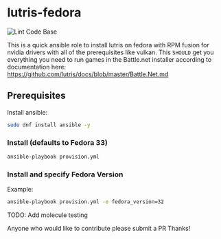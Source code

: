 # lutris-fedora

![Lint Code Base](https://github.com/chadhellyea/lutris-fedora/workflows/Lint%20Code%20Base/badge.svg)

This is a quick ansible role to install lutris on fedora with RPM fusion for nvidia drivers with all of the prerequisites like vulkan. This `SHOULD` get you everything you need to run games in the Battle.net installer according to documentation here: <https://github.com/lutris/docs/blob/master/Battle.Net.md>

## Prerequisites

Install ansible:

```bash
sudo dnf install ansible -y
```

### Install (defaults to Fedora 33)

```bash
ansible-playbook provision.yml
```

### Install and specify Fedora Version

Example:

```bash
ansible-playbook provision.yml -e fedora_version=32
```

TODO:
Add molecule testing

Anyone who would like to contribute please submit a PR Thanks!
